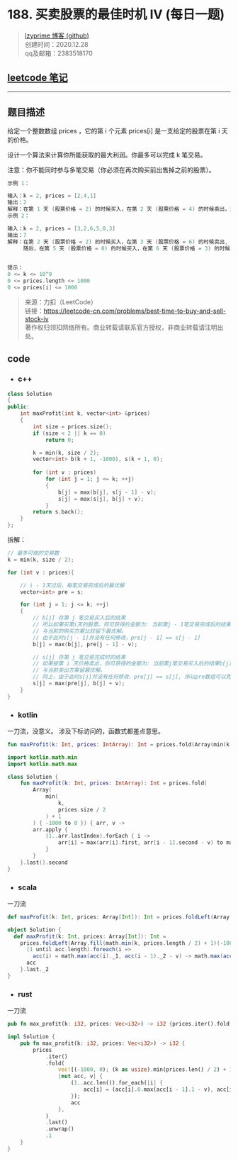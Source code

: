 # 188. 买卖股票的最佳时机 IV (每日一题)

> [lzyprime 博客 (github)](https://lzyprime.github.io)   
> 创建时间：2020.12.28  
> qq及邮箱：2383518170  

## [leetcode 笔记](https://lzyprime.github.io/leetcode/leetcode)

---

## 题目描述

给定一个整数数组 prices ，它的第 i 个元素 prices[i] 是一支给定的股票在第 i 天的价格。

设计一个算法来计算你所能获取的最大利润。你最多可以完成 k 笔交易。

注意：你不能同时参与多笔交易（你必须在再次购买前出售掉之前的股票）。

```cpp
示例 1：

输入：k = 2, prices = [2,4,1]
输出：2
解释：在第 1 天 (股票价格 = 2) 的时候买入，在第 2 天 (股票价格 = 4) 的时候卖出，这笔交易所能获得利润 = 4-2 = 2 。
示例 2：

输入：k = 2, prices = [3,2,6,5,0,3]
输出：7
解释：在第 2 天 (股票价格 = 2) 的时候买入，在第 3 天 (股票价格 = 6) 的时候卖出, 这笔交易所能获得利润 = 6-2 = 4 。
     随后，在第 5 天 (股票价格 = 0) 的时候买入，在第 6 天 (股票价格 = 3) 的时候卖出, 这笔交易所能获得利润 = 3-0 = 3 。
 

提示：
0 <= k <= 10^9
0 <= prices.length <= 1000
0 <= prices[i] <= 1000
```

> 来源：力扣（LeetCode）  
> 链接：https://leetcode-cn.com/problems/best-time-to-buy-and-sell-stock-iv  
> 著作权归领扣网络所有。商业转载请联系官方授权，非商业转载请注明出处。

## code

- ### c++

```c++
class Solution
{
public:
    int maxProfit(int k, vector<int> &prices)
    {
        int size = prices.size();
        if (size < 2 || k == 0)
            return 0;

        k = min(k, size / 2);
        vector<int> b(k + 1, -1000), s(k + 1, 0);
        
        for (int v : prices)
            for (int j = 1; j <= k; ++j)
            {
                b[j] = max(b[j], s[j - 1] - v);
                s[j] = max(s[j], b[j] + v);
            }
        return s.back();
    }
};
```

拆解：

```c++
// 最多可做的交易数
k = min(k, size / 2);

for (int v : prices){

    // i - 1天过后，每笔交易完成后的最优解
    vector<int> pre = s;

    for (int j = 1; j <= k; ++j)
    {
        // b[j] 存第 j 笔交易买入后的结果
        // 所以如果买第i天的股票。则可获得的金额为: 当前第j - 1笔交易完成后的结果pre[j - 1] - 股票价格
        // 与当前的购买方案比较留下最优解。
        // 由于此时s[j - 1]并没有任何修改，pre[j - 1] == s[j - 1]
        b[j] = max(b[j], pre[j - 1] - v);

        // s[j] 存第 j 笔交易完成时的结果
        // 如果按第 i 天价格卖出，则可获得的金额为: 当前第j笔交易买入后的结果b[j] + 股票价格
        // 与当前卖出方案留最优解。
        // 同上，由于此时s[j]并没有任何修改，pre[j] == s[j], 所以pre数组可以免掉
        s[j] = max(pre[j], b[j] + v);
    }
}
```

- ### kotlin

一刀流，没意义。 涉及下标访问的，函数式都差点意思。
```kotlin 
fun maxProfit(k: Int, prices: IntArray): Int = prices.fold(Array(min(k, prices.size / 2) + 1) { -1000 to 0 }) { arr, v -> arr.apply { (1..arr.lastIndex).forEach { i -> arr[i] = max(arr[i].first, arr[i - 1].second - v) to max(arr[i].second, arr[i].first + v) } } }.last().second
```

``` kotlin
import kotlin.math.min
import kotlin.math.max

class Solution {
    fun maxProfit(k: Int, prices: IntArray): Int = prices.fold(
        Array(
            min(
                k,
                prices.size / 2
            ) + 1
        ) { -1000 to 0 }) { arr, v ->
        arr.apply {
            (1..arr.lastIndex).forEach { i ->
                arr[i] = max(arr[i].first, arr[i - 1].second - v) to max(arr[i].second, arr[i].first + v)
            }
        }
    }.last().second
}
```


- ### scala

一刀流

```scala
def maxProfit(k: Int, prices: Array[Int]): Int = prices.foldLeft(Array.fill(math.min(k, prices.length / 2) + 1)(-1000 -> 0)) { (acc, v) => (1 until acc.length).foreach(i => acc(i) = math.max(acc(i)._1, acc(i - 1)._2 - v) -> math.max(acc(i)._2, acc(i)._1 + v)); acc }.last._2
```

```scala
object Solution {
  def maxProfit(k: Int, prices: Array[Int]): Int =
    prices.foldLeft(Array.fill(math.min(k, prices.length / 2) + 1)(-1000 -> 0)) { (acc, v) =>
      (1 until acc.length).foreach(i =>
        acc(i) = math.max(acc(i)._1, acc(i - 1)._2 - v) -> math.max(acc(i)._2, acc(i)._1 + v))
      acc
    }.last._2
}
```

- ### rust

一刀流

```rust
pub fn max_profit(k: i32, prices: Vec<i32>) -> i32 {prices.iter().fold(vec![(-1000, 0); (k as usize).min(prices.len() / 2) + 1],|mut acc, v| {(1..acc.len()).for_each(|i| acc[i] = (acc[i].0.max(acc[i - 1].1 - v), acc[i].1.max(acc[i].0 + v)));acc},).last().unwrap().1}
```

```rust
impl Solution {
    pub fn max_profit(k: i32, prices: Vec<i32>) -> i32 {
        prices
            .iter()
            .fold(
                vec![(-1000, 0); (k as usize).min(prices.len() / 2) + 1],
                |mut acc, v| {
                    (1..acc.len()).for_each(|i| {
                        acc[i] = (acc[i].0.max(acc[i - 1].1 - v), acc[i].1.max(acc[i].0 + v))
                    });
                    acc
                },
            )
            .last()
            .unwrap()
            .1
    }
}
```
